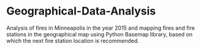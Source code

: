 # Geographical-Data-Analysis
Analysis of fires in Minneapolis in the year 2015 and mapping fires and fire stations in the geographical map using Python Basemap library, based on which the next fire station location is recommended.

